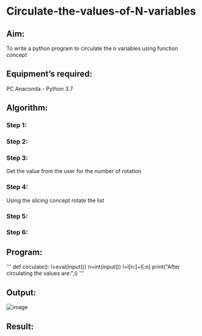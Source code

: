 # Circulate-the-values-of-N-variables
## Aim:
To write a python program to circulate the n variables using function concept
## Equipment’s required:
PC
Anaconda - Python 3.7
## Algorithm: 
### Step 1: 
### Step 2: 
### Step 3: 
Get the value from the user for the number of rotation
### Step 4: 
Using the slicing concept rotate the list

### Step 5: 
### Step 6: 
## Program:
'''
def circulate():
    l=eval(input())
    n=int(input())
    l=l[n:]+l[:n]
    print("After circulating the values are:",l)
    '''

## Output:
![image](https://github.com/MOHAMEDRIDWAN/Circulate-the-values-of-N-variables/assets/146993368/f33b954b-47f4-4f2d-b94b-ed682e47f800)


## Result:

